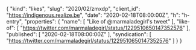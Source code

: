 {
  "kind": "likes",
  "slug": "2020/02/zmxdp",
  "client_id": "https://indigenous.realize.be",
  "date": "2020-02-18T08:00:00Z",
  "h": "h-entry",
  "properties": {
    "name": [
      "Like of @marmaladegirl's tweet"
    ],
    "like-of": [
      "https://twitter.com/marmaladegirl/status/1229510650147352576"
    ],
    "published": [
      "2020-02-18T08:00:00Z"
    ],
    "syndication": [
      "https://twitter.com/marmaladegirl/status/1229510650147352576"
    ]
  }
}
